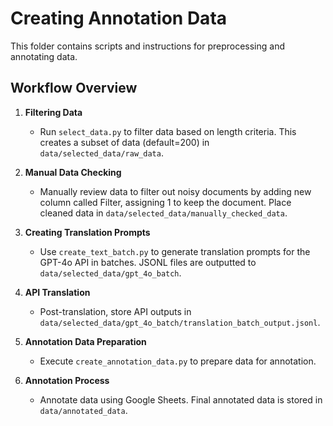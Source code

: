 # Creating Annotation Data

This folder contains scripts and instructions for preprocessing and annotating data.

## Workflow Overview

1. **Filtering Data**  
   - Run `select_data.py` to filter data based on length criteria. This creates a subset of data (default=200) in `data/selected_data/raw_data`.

2. **Manual Data Checking**  
   - Manually review data to filter out noisy documents by adding new column called Filter, assigning 1 to keep the document. Place cleaned data in `data/selected_data/manually_checked_data`.

3. **Creating Translation Prompts**  
   - Use `create_text_batch.py` to generate translation prompts for the GPT-4o API in batches. JSONL files are outputted to `data/selected_data/gpt_4o_batch`.

4. **API Translation**  
   - Post-translation, store API outputs in `data/selected_data/gpt_4o_batch/translation_batch_output.jsonl`.

5. **Annotation Data Preparation**  
   - Execute `create_annotation_data.py` to prepare data for annotation.

6. **Annotation Process**  
   - Annotate data using Google Sheets. Final annotated data is stored in `data/annotated_data`.

```